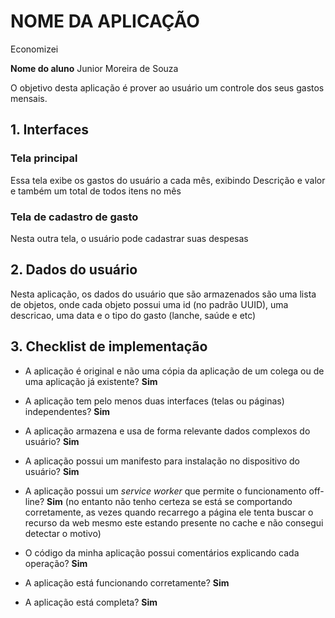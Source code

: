 # NOME DA APLICAÇÃO
Economizei

**Nome do aluno**
Junior Moreira de Souza

O objetivo desta aplicação é prover ao usuário um controle dos seus gastos mensais.

## 1. Interfaces

### Tela principal
Essa tela exibe os gastos do usuário a cada mês, exibindo Descrição e valor e também um total de todos itens no mês

### Tela de cadastro de gasto
Nesta outra tela, o usuário pode cadastrar suas despesas

## 2. Dados do usuário
Nesta aplicação, os dados do usuário que são armazenados são uma lista de objetos, 
onde cada objeto possui uma id (no padrão UUID), uma descricao, uma data e o tipo do gasto (lanche, saúde e etc)

## 3. Checklist de implementação

- A aplicação é original e não uma cópia da aplicação de um colega ou de uma aplicação já existente? 
**Sim**

- A aplicação tem pelo menos duas interfaces (telas ou páginas) independentes? 
**Sim**

- A aplicação armazena e usa de forma relevante dados complexos do usuário? 
**Sim**

- A aplicação possui um manifesto para instalação no dispositivo do usuário? 
**Sim**

- A aplicação possui um _service worker_ que permite o funcionamento off-line? 
**Sim** (no entanto não tenho certeza se está se comportando corretamente, as vezes quando recarrego a 
página ele tenta buscar o recurso da web mesmo este estando presente no cache e não consegui detectar o motivo)

- O código da minha aplicação possui comentários explicando cada operação? 
**Sim**

- A aplicação está funcionando corretamente? 
**Sim**

- A aplicação está completa? 
**Sim**